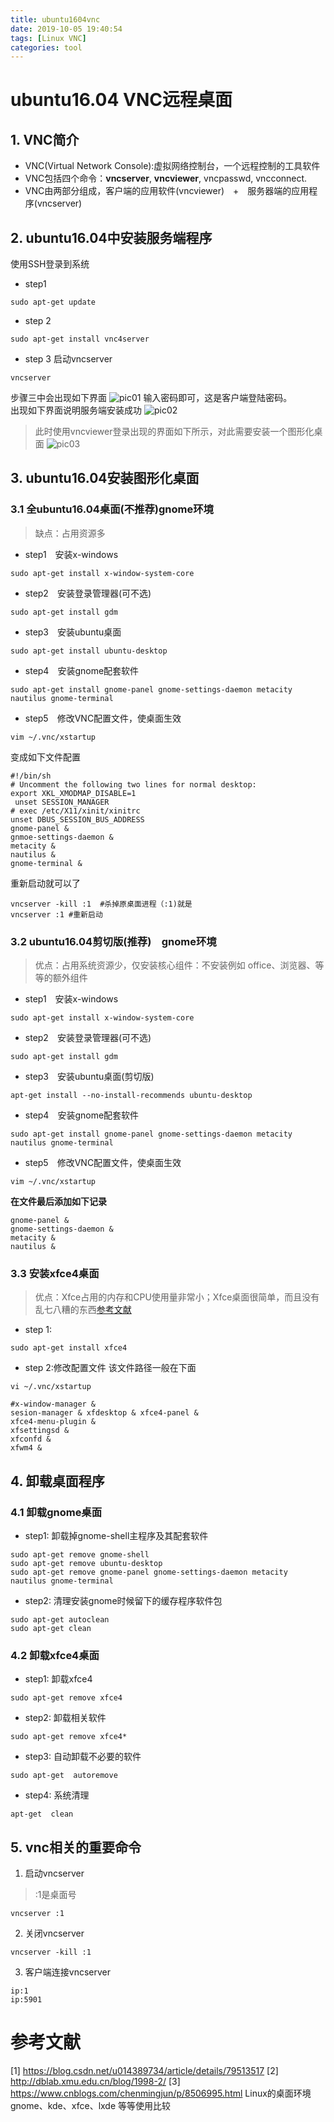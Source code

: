 ```yaml
---
title: ubuntu1604vnc
date: 2019-10-05 19:40:54
tags: [Linux VNC]
categories: tool
---
```

# ubuntu16.04 VNC远程桌面
## 1. VNC简介
<!-- more -->
* VNC(Virtual Network Console):虚拟网络控制台，一个远程控制的工具软件 <br>
* VNC包括四个命令：**vncserver**, **vncviewer**, vncpasswd, vncconnect.
* VNC由两部分组成，客户端的应用软件(vncviewer)&emsp;+&emsp;服务器端的应用程序(vncserver)

## 2. ubuntu16.04中安装服务端程序
使用SSH登录到系统<br>
* step1 
```
sudo apt-get update
```
* step 2
```
sudo apt-get install vnc4server
```
* step 3
启动vncserver
```
vncserver
```
步骤三中会出现如下界面
![pic01](/images/ubuntu1604vnc/01.png)
输入密码即可，这是客户端登陆密码。<br>
出现如下界面说明服务端安装成功
![pic02](/images/ubuntu1604vnc/02.png)
> 此时使用vncviewer登录出现的界面如下所示，对此需要安装一个图形化桌面
![pic03](/images/ubuntu1604vnc/03.png)

## 3. ubuntu16.04安装图形化桌面
### 3.1 全ubuntu16.04桌面(不推荐)gnome环境
> 缺点：占用资源多
* step1&emsp;安装x-windows
```
sudo apt-get install x-window-system-core
```
* step2&emsp;安装登录管理器(可不选)
```
sudo apt-get install gdm
```
* step3&emsp;安装ubuntu桌面
```
sudo apt-get install ubuntu-desktop
```
* step4&emsp;安装gnome配套软件
```
sudo apt-get install gnome-panel gnome-settings-daemon metacity nautilus gnome-terminal
```
* step5&emsp;修改VNC配置文件，使桌面生效
```
vim ~/.vnc/xstartup
```
变成如下文件配置
```
#!/bin/sh
# Uncomment the following two lines for normal desktop:
export XKL_XMODMAP_DISABLE=1
 unset SESSION_MANAGER
# exec /etc/X11/xinit/xinitrc
unset DBUS_SESSION_BUS_ADDRESS
gnome-panel &
gnmoe-settings-daemon &
metacity &
nautilus &
gnome-terminal &
```
重新启动就可以了
```
vncserver -kill :1  #杀掉原桌面进程（:1)就是
vncserver :1 #重新启动
```
### 3.2 ubuntu16.04剪切版(推荐)&emsp;gnome环境
> 优点：占用系统资源少，仅安装核心组件：不安装例如 office、浏览器、等等的额外组件
* step1&emsp;安装x-windows
```
sudo apt-get install x-window-system-core
```
* step2&emsp;安装登录管理器(可不选)
```
sudo apt-get install gdm
```
* step3&emsp;安装ubuntu桌面(剪切版)
```
apt-get install --no-install-recommends ubuntu-desktop
```
* step4&emsp;安装gnome配套软件
```
sudo apt-get install gnome-panel gnome-settings-daemon metacity nautilus gnome-terminal
```
* step5&emsp;修改VNC配置文件，使桌面生效
```
vim ~/.vnc/xstartup
```
**在文件最后添加如下记录**
```
gnome-panel &
gnome-settings-daemon &
metacity &
nautilus &
```
### 3.3 安装xfce4桌面
> 优点：Xfce占用的内存和CPU使用量非常小；Xfce桌面很简单，而且没有乱七八糟的东西[参考文献](#re3)
* step 1:
```
sudo apt-get install xfce4
```
* step 2:修改配置文件
该文件路径一般在下面
```
vi ~/.vnc/xstartup
```
```
#x-window-manager &
sesion-manager & xfdesktop & xfce4-panel &
xfce4-menu-plugin &
xfsettingsd &
xfconfd &
xfwm4 &
```
## 4. 卸载桌面程序
### 4.1 卸载gnome桌面
* step1: 卸载掉gnome-shell主程序及其配套软件
```
sudo apt-get remove gnome-shell
sudo apt-get remove ubuntu-desktop
sudo apt-get remove gnome-panel gnome-settings-daemon metacity nautilus gnome-terminal
```
* step2: 清理安装gnome时候留下的缓存程序软件包
```
sudo apt-get autoclean
sudo apt-get clean
```
### 4.2 卸载xfce4桌面
* step1: 卸载xfce4
```
sudo apt-get remove xfce4 
```
* step2: 卸载相关软件
```
sudo apt-get remove xfce4*
```
* step3: 自动卸载不必要的软件
```
sudo apt-get  autoremove
```
* step4: 系统清理
```
apt-get  clean
```
## 5. vnc相关的重要命令
1. 启动vncserver
> :1是桌面号
```
vncserver :1
```
2. 关闭vncserver
```
vncserver -kill :1
```
3. 客户端连接vncserver
```
ip:1
ip:5901
```
# 参考文献
[1] https://blog.csdn.net/u014389734/article/details/79513517
[2] http://dblab.xmu.edu.cn/blog/1998-2/
[3] https://www.cnblogs.com/chenmingjun/p/8506995.html <span id="re3">Linux的桌面环境gnome、kde、xfce、lxde 等等使用比较</span>
